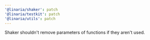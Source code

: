 ```yaml
---
'@linaria/shaker': patch
'@linaria/testkit': patch
'@linaria/utils': patch
---
```


Shaker shouldn't remove parameters of functions if they aren't used.
